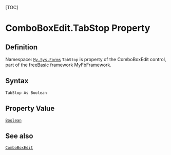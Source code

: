 [TOC]
# ComboBoxEdit.TabStop Property

## Definition
Namespace: [`My.Sys.Forms`](My.Sys.Forms.md)
`TabStop` is property of the ComboBoxEdit control, part of the freeBasic framework MyFbFramework.
## Syntax
```freeBasic
TabStop As Boolean
```
## Property Value
[`Boolean`]("https://www.freebasic.net/wiki/KeyPgBoolean")
## See also
[`ComboBoxEdit`](ComboBoxEdit.md)
